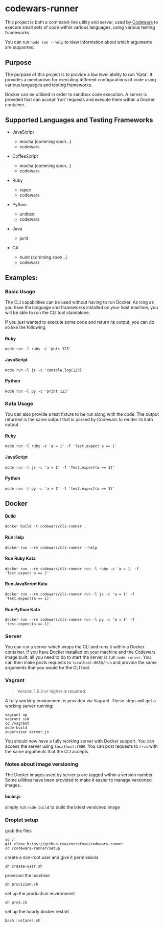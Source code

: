 # codewars-runner

This project is both a command-line utility and server, used by [Codewars](http://www.codewars.com) to execute small sets of code within various languages, using various testing frameworks.

You can run `node run --help` to view information about which arguments are supported.

## Purpose

The purpose of this project is to provide a low level ability to run 'Kata'. It provides a mechanism for executing different configurations of code using various languages and testing frameworks.

Docker can be utilized in order to sandbox code execution. A server is provided that can accept 'run' requests and execute them within a Docker container.

## Supported Languages and Testing Frameworks

- JavaScript
    - mocha (comming soon...)
    - codewars

- CoffeeScript
    - mocha (comming soon...)
    - codewars

- Ruby
    - rspec
    - codewars

- Python
    - unittest
    - codewars

- Java
    - junit

- C#
    - nunit (comming soon...)
    - codewars
    
## Examples:

### Basic Usage

The CLI capabilities can be used without having to run Docker. As long as you have the language and frameworks installed on your host machine, you will be able to run the CLI tool standalone.

If you just wanted to execute some code and return its output, you can do so like the following:

#### Ruby
```
node run -l ruby -c 'puts 123'
```

#### JavaScript
```
node run -l js -c 'console.log(123)'
```

#### Python
```
node run -l py -c 'print 123'
```

### Kata Usage
You can also provide a test fixture to be run along with the code. The output returned is the same output that is parsed by Codewars to render its kata output.

#### Ruby
```
node run -l ruby -c 'a = 1' -f 'Test.expect a == 1'
```

#### JavaScript
```
node run -l js -c 'a = 1' -f 'Test.expect(a == 1)'
```

#### Python
```
node run -l py -c 'a = 1' -f 'test.expect(a == 1)'
```

## Docker

#### Build
```
docker build -t codewars/cli-runner .
```

#### Run Help
```
docker run --rm codewars/cli-runner --help
```

#### Run Ruby Kata
```
docker run --rm codewars/cli-runner run -l ruby -c 'a = 1' -f 'Test.expect a == 1'
```

#### Run JavaScript Kata
```
docker run --rm codewars/cli-runner run -l js -c 'a = 1' -f 'Test.expect(a == 1)'
```

#### Run Python Kata
```
docker run --rm codewars/cli-runner run -l py -c 'a = 1' -f 'test.expect(a == 1)'
```

### Server

You can run a server which wraps the CLI and runs it within a Docker container. If you have Docker installed on your machine and the Codewars image built, all you need to do to start the server is run `node server`. You can then make posts requests to `localhost:8080/run` and provide the same arguments that you would for the CLI tool.

### Vagrant

> Version 1.6.3 or higher is required.

 A fully working environment is provided via Vagrant. These steps will get a working server running:
 ```
 vagrant up
 vagrant ssh
 cd /vagrant
 node build
 supervisor server.js
 ```

 You should now have a fully working server with Docker support. You can access the server using `localhost:8080`. You can post requests to `/run` with the same arguments that the CLI accepts.

### Notes about image versioning

The Docker images used by server.js are tagged within a version number. Some utilities have been provided to make it easier to manage versioned images.

#### build.js

simply run `node build` to build the latest versioned image

### Droplet setup
grab the files
```
cd /
git clone https://github.com/entrefuse/codewars-runner
cd /codewars-runner/setup
```
create a non-root user and give it permissions
```
sh create-user.sh
```
provision the machine
```
sh provision.sh
```
set up the production environment
```
sh prod.sh
```
set up the hourly docker restart
```
bash restarer.sh
```
